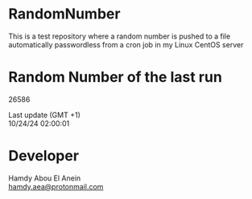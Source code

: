 # RandomNumber    
This is a test repository where a random number is pushed to a file automatically passwordless from a cron job in my Linux CentOS server    
# Random Number of the last run   
26586
      
Last update (GMT +1)    
10/24/24 02:00:01
# Developer    
Hamdy Abou El Anein   
hamdy.aea@protonmail.com
